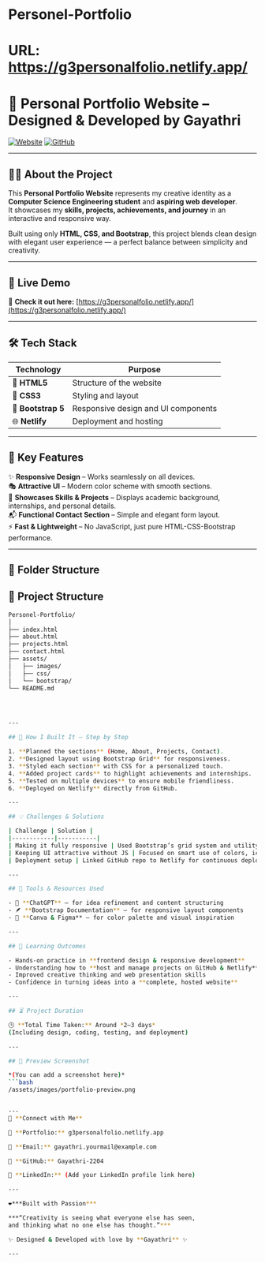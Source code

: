 # Personel-Portfolio
# URL: https://g3personalfolio.netlify.app/

# 🌟 Personal Portfolio Website – Designed & Developed by Gayathri

[![Website](https://img.shields.io/badge/Live%20Website-Visit-blue?style=for-the-badge&logo=netlify)](https://g3personalfolio.netlify.app/)
[![GitHub](https://img.shields.io/badge/View%20Code-GitHub-black?style=for-the-badge&logo=github)](https://github.com/Gayathri-2204/Personel-Portfolio)

---

## 👩‍💻 About the Project

This **Personal Portfolio Website** represents my creative identity as a **Computer Science Engineering student** and **aspiring web developer**.  
It showcases my **skills, projects, achievements, and journey** in an interactive and responsive way.

Built using only **HTML, CSS, and Bootstrap**, this project blends clean design with elegant user experience — a perfect balance between simplicity and creativity.

---

## 🚀 Live Demo

🔗 **Check it out here:** [https://g3personalfolio.netlify.app/](https://g3personalfolio.netlify.app/)

---

## 🛠️ Tech Stack

| Technology | Purpose |
|-------------|----------|
| 🧱 **HTML5** | Structure of the website |
| 🎨 **CSS3** | Styling and layout |
| 💎 **Bootstrap 5** | Responsive design and UI components |
| 🌐 **Netlify** | Deployment and hosting |

---

## 🎯 Key Features

✨ **Responsive Design** – Works seamlessly on all devices.  
🎭 **Attractive UI** – Modern color scheme with smooth sections.  
🧠 **Showcases Skills & Projects** – Displays academic background, internships, and personal details.  
📬 **Functional Contact Section** – Simple and elegant form layout.  
⚡ **Fast & Lightweight** – No JavaScript, just pure HTML-CSS-Bootstrap performance.  

---

## 📁 Folder Structure

## 🧩 Project Structure

```bash
Personel-Portfolio/
│
├── index.html
├── about.html
├── projects.html
├── contact.html
├── assets/
│   ├── images/
│   ├── css/
│   └── bootstrap/
└── README.md




---

## 🧱 How I Built It – Step by Step

1. **Planned the sections** (Home, About, Projects, Contact).  
2. **Designed layout using Bootstrap Grid** for responsiveness.  
3. **Styled each section** with CSS for a personalized touch.  
4. **Added project cards** to highlight achievements and internships.  
5. **Tested on multiple devices** to ensure mobile friendliness.  
6. **Deployed on Netlify** directly from GitHub.  

---

## 💡 Challenges & Solutions

| Challenge | Solution |
|------------|-----------|
| Making it fully responsive | Used Bootstrap’s grid system and utility classes |
| Keeping UI attractive without JS | Focused on smart use of colors, icons, and spacing |
| Deployment setup | Linked GitHub repo to Netlify for continuous deployment |

---

## 🤖 Tools & Resources Used

- 🧠 **ChatGPT** – for idea refinement and content structuring  
- 🪶 **Bootstrap Documentation** – for responsive layout components  
- 🎨 **Canva & Figma** – for color palette and visual inspiration  

---

## 📘 Learning Outcomes

- Hands-on practice in **frontend design & responsive development**  
- Understanding how to **host and manage projects on GitHub & Netlify**  
- Improved creative thinking and web presentation skills  
- Confidence in turning ideas into a **complete, hosted website**

---

## ⏳ Project Duration

🕒 **Total Time Taken:** Around *2–3 days*  
(Including design, coding, testing, and deployment)

---

## 📸 Preview Screenshot

*(You can add a screenshot here)*  
```bash
/assets/images/portfolio-preview.png


---
💬 **Connect with Me**

💼 **Portfolio:** g3personalfolio.netlify.app

📧 **Email:** gayathri.yourmail@example.com

🐙 **GitHub:** Gayathri-2204

🔗 **LinkedIn:** (Add your LinkedIn profile link here)

---

❤️***Built with Passion***

***“Creativity is seeing what everyone else has seen,
and thinking what no one else has thought.”***

✨ Designed & Developed with love by **Gayathri** ✨

---

